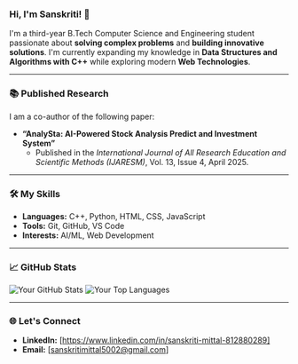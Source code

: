 ### Hi, I'm Sanskriti! 👋

I'm a third-year B.Tech Computer Science and Engineering student passionate about **solving complex problems** and **building innovative solutions**. I'm currently expanding my knowledge in **Data Structures and Algorithms with C++** while exploring modern **Web Technologies**.

---

### 📚 Published Research

I am a co-author of the following paper:

* **“AnalySta: AI-Powered Stock Analysis Predict and Investment System”**
    * Published in the *International Journal of All Research Education and Scientific Methods (IJARESM)*, Vol. 13, Issue 4, April 2025.

---

### 🛠️ My Skills

* **Languages:** C++, Python, HTML, CSS, JavaScript
* **Tools:** Git, GitHub, VS Code
* **Interests:** AI/ML, Web Development

---
### 📈 GitHub Stats

![Your GitHub Stats](https://github-readme-stats.vercel.app/api?username=Sanskriti199&show_icons=true&theme=vue)
![Your Top Languages](https://github-readme-stats.vercel.app/api/top-langs/?username=Sanskriti199&layout=compact&card_width=440&theme=vue)

---

### 🌐 Let's Connect

* **LinkedIn:** [https://www.linkedin.com/in/sanskriti-mittal-812880289]
* **Email:** [sanskritimittal5002@gmail.com]
